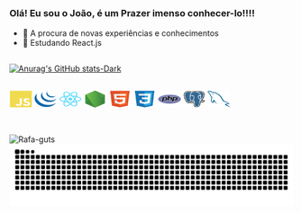 ##
### Olá! Eu sou o João, é um Prazer imenso conhecer-lo‼‼
- 🔎 A procura de novas experiências e conhecimentos
- 🌱 Estudando React.js
##
[![Anurag's GitHub stats-Dark](https://github-readme-stats.vercel.app/api?username=JoaoFabricioMoyaAlves\&show_icons=true\&theme=dark#gh-dark-mode-only)](https://github.com/anuraghazra/github-readme-stats#responsive-card-theme#gh-dark-mode-only)

<div style="display: inline_block"><br>
  <img align="center" alt="Rafa-Js" height="30" width="40" src="https://raw.githubusercontent.com/devicons/devicon/master/icons/javascript/javascript-plain.svg">
    <img align="center" alt="Rafa-HTML" height="30" width="40" src="https://raw.githubusercontent.com/devicons/devicon/master/icons/jquery/jquery-original.svg">
   <img align="center" alt="Rafa-HTML" height="30" width="40" src="https://raw.githubusercontent.com/devicons/devicon/master/icons/react/react-original.svg">
   <img align="center" alt="Rafa-HTML" height="30" width="40" src="https://raw.githubusercontent.com/devicons/devicon/master/icons/nodejs/nodejs-original.svg">
  <img align="center" alt="Rafa-HTML" height="30" width="40" src="https://raw.githubusercontent.com/devicons/devicon/master/icons/html5/html5-original.svg">
  <img align="center" alt="Rafa-CSS" height="30" width="40" src="https://raw.githubusercontent.com/devicons/devicon/master/icons/css3/css3-original.svg">
  <img align="center" alt="Rafa-Php" height="30" width="40" src="https://raw.githubusercontent.com/devicons/devicon/master/icons/php/php-original.svg">
   <img align="center" alt="Rafa-HTML" height="30" width="40" src="https://raw.githubusercontent.com/devicons/devicon/master/icons/postgresql/postgresql-original.svg">
  <img align="center" alt="Rafa-MySql" height="30" width="40" src="https://raw.githubusercontent.com/devicons/devicon/master/icons/mysql/mysql-original.svg">
  
</div>


##

<div style="display: inline_block"><br>
 
  <img align="center" alt="Rafa-guts"  src="https://i.pinimg.com/originals/2d/82/d9/2d82d901304ed14d0ea5d44c6d12dbac.gif">
</div>

<picture>
  <source media="(prefers-color-scheme: dark)" srcset="https://raw.githubusercontent.com/JoaoFabricioMoyaAlves/JoaoFabricioMoyaAlves/output/github-contribution-grid-snake-dark.svg">
  <source media="(prefers-color-scheme: light)" srcset="https://raw.githubusercontent.com/JoaoFabricioMoyaAlves/JoaoFabricioMoyaAlves/output/github-contribution-grid-snake.svg">
  <img alt="github contribution grid snake animation" src="https://raw.githubusercontent.com/JoaoFabricioMoyaAlves/JoaoFabricioMoyaAlves/output/github-contribution-grid-snake.svg">
</picture>


##


